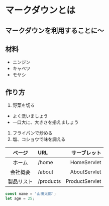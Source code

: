 # マークダウンとは
## マークダウンを利用することに～
## 材料
- ニンジン
- キャベツ
- モヤシ
## 作り方
1. 野菜を切る
 - よく洗いましょう
 - 一口大に、大きさを揃えましょう
1. フライパンで炒める
1. 塩、コショウで味を調える

| ページ | URL | サーブレット |
|:----------:|:----------|---------------:|
| ホーム | /home | HomeServlet |
| 会社概要 | /about | AboutServlet |
| 製品リスト | /products | ProductServlet |
```javascript
const name = '山田太郎';
let age = 25;
```